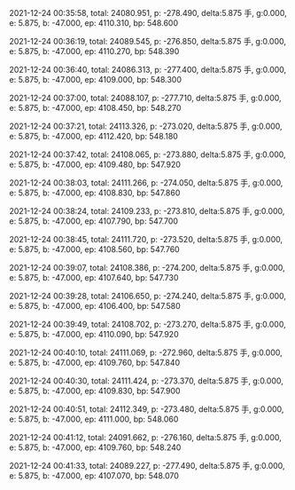 2021-12-24 00:35:58, total: 24080.951, p: -278.490, delta:5.875 手, g:0.000, e: 5.875, b: -47.000, ep: 4110.310, bp: 548.600

2021-12-24 00:36:19, total: 24089.545, p: -276.850, delta:5.875 手, g:0.000, e: 5.875, b: -47.000, ep: 4110.270, bp: 548.390

2021-12-24 00:36:40, total: 24086.313, p: -277.400, delta:5.875 手, g:0.000, e: 5.875, b: -47.000, ep: 4109.000, bp: 548.300

2021-12-24 00:37:00, total: 24088.107, p: -277.710, delta:5.875 手, g:0.000, e: 5.875, b: -47.000, ep: 4108.450, bp: 548.270

2021-12-24 00:37:21, total: 24113.326, p: -273.020, delta:5.875 手, g:0.000, e: 5.875, b: -47.000, ep: 4112.420, bp: 548.180

2021-12-24 00:37:42, total: 24108.065, p: -273.880, delta:5.875 手, g:0.000, e: 5.875, b: -47.000, ep: 4109.480, bp: 547.920

2021-12-24 00:38:03, total: 24111.266, p: -274.050, delta:5.875 手, g:0.000, e: 5.875, b: -47.000, ep: 4108.830, bp: 547.860

2021-12-24 00:38:24, total: 24109.233, p: -273.810, delta:5.875 手, g:0.000, e: 5.875, b: -47.000, ep: 4107.790, bp: 547.700

2021-12-24 00:38:45, total: 24111.720, p: -273.520, delta:5.875 手, g:0.000, e: 5.875, b: -47.000, ep: 4108.560, bp: 547.760

2021-12-24 00:39:07, total: 24108.386, p: -274.200, delta:5.875 手, g:0.000, e: 5.875, b: -47.000, ep: 4107.640, bp: 547.730

2021-12-24 00:39:28, total: 24106.650, p: -274.240, delta:5.875 手, g:0.000, e: 5.875, b: -47.000, ep: 4106.400, bp: 547.580

2021-12-24 00:39:49, total: 24108.702, p: -273.270, delta:5.875 手, g:0.000, e: 5.875, b: -47.000, ep: 4110.090, bp: 547.920

2021-12-24 00:40:10, total: 24111.069, p: -272.960, delta:5.875 手, g:0.000, e: 5.875, b: -47.000, ep: 4109.760, bp: 547.840

2021-12-24 00:40:30, total: 24111.424, p: -273.370, delta:5.875 手, g:0.000, e: 5.875, b: -47.000, ep: 4109.830, bp: 547.900

2021-12-24 00:40:51, total: 24112.349, p: -273.480, delta:5.875 手, g:0.000, e: 5.875, b: -47.000, ep: 4111.000, bp: 548.060

2021-12-24 00:41:12, total: 24091.662, p: -276.160, delta:5.875 手, g:0.000, e: 5.875, b: -47.000, ep: 4109.760, bp: 548.240

2021-12-24 00:41:33, total: 24089.227, p: -277.490, delta:5.875 手, g:0.000, e: 5.875, b: -47.000, ep: 4107.070, bp: 548.070